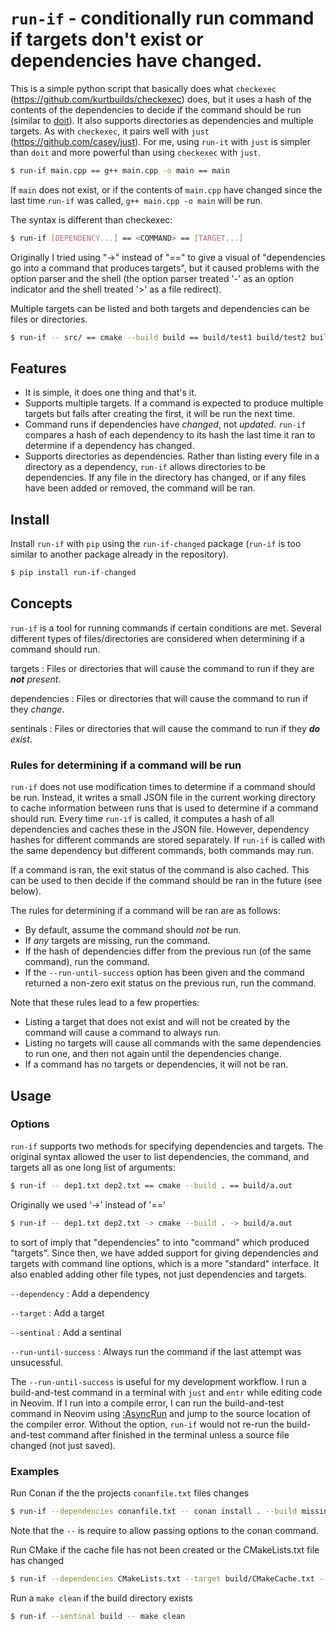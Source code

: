 # `run-if` - conditionally run command if targets don't exist or dependencies have changed.

This is a simple python script that basically does what `checkexec` (https://github.com/kurtbuilds/checkexec) does, but it uses a hash
of the contents of the dependencies to decide if the command should be run
(similar to [doit](https://pydoit.org/)). It also supports directories as
dependencies and multiple targets. As with `checkexec`, it pairs well with
`just` (https://github.com/casey/just). For me, using `run-it` with `just` is simpler
than `doit` and more powerful than using `checkexec` with `just`.

```bash
$ run-if main.cpp == g++ main.cpp -o main == main
```

If `main` does not exist, or if the contents of `main.cpp` have changed since the last time `run-if` was called,
`g++ main.cpp -o main` will be run.

The syntax is different than checkexec:
```bash
$ run-if [DEPENDENCY...] == <COMMAND> == [TARGET...]
```
Originally I tried using "->" instead of "==" to give a visual of "dependencies go into a command that produces targets", but
it caused problems with the option parser and the shell (the option parser treated '-' as an option indicator and the shell
treated '>' as a file redirect).

Multiple targets can be listed and both targets and dependencies can be files or directories.

```bash
$ run-if -- src/ == cmake --build build == build/test1 build/test2 build/data/
```

## Features

- It is simple, it does one thing and that's it.
- Supports multiple targets. If a command is expected to produce multiple targets but fails after creating the first, it will be run the next time.
- Command runs if dependencies have _changed_, not _updated_. `run-if` compares a hash of each dependency to its hash the last time it ran to determine if a dependency has changed.
- Supports directories as dependencies. Rather than listing every file in a directory as a dependency, `run-if` allows directories to be dependencies. If any file in the directory has changed, or if any files have been added or removed, the command will be ran.

## Install

Install `run-if` with `pip` using the `run-if-changed` package (`run-if` is too similar to another package already in the repository).

```bash
$ pip install run-if-changed
```

## Concepts

`run-if` is a tool for running commands if  certain conditions are met. Several different types of files/directories are considered when
determining if a command should run.

targets
: Files or directories that will cause the command to run if they are _**not** present_.

dependencies
: Files or directories that will cause the command to run if they _change_.

sentinals
: Files or directories that will cause the command to run if they _**do** exist_.



### Rules for determining if a command will be run

`run-if` does not use modification times to determine if a command should be run. Instead, it writes a small JSON
file in the current working directory to cache information between runs that is used to determine if a command should run.
Every time `run-if` is called, it computes a hash of all dependencies and caches these in the JSON file. However, dependency hashes
for different commands are stored separately. If `run-if` is called with the same dependency but different commands, both commands may run.

If a command is ran, the exit status of the command is also cached. This can be used to then decide if the command should be ran in the future (see below).

The rules for determining if a command will be ran are as follows:

- By default, assume the command should _not_ be run.
- If _any_ targets are missing, run the command.
- If the hash of dependencies differ from the previous run (of the same command), run the command.
- If the `--run-until-success` option has been given and the command returned a non-zero exit status on the previous run, run the command.

Note that these rules lead to a few properties:

- Listing a target that does not exist and will not be created by the command will cause a command to always run.
- Listing no targets will cause all commands with the same dependencies to run one, and then not again until the dependencies change.
- If a command has no targets or dependencies, it will not be ran.

## Usage


### Options

`run-if` supports two methods for specifying dependencies and targets. The original syntax allowed the user to list dependencies, the command, and targets
all as one long list of arguments:

```bash
$ run-if -- dep1.txt dep2.txt == cmake --build . == build/a.out
```

Originally we used '->' instead of '=='

```bash
$ run-if -- dep1.txt dep2.txt -> cmake --build . -> build/a.out
```

to sort of imply that "dependencies" to into "command" which produced "targets". Since then, we have added support for giving dependencies and targets with command
line options, which is a more "standard" interface. It also enabled adding other file types, not just dependencies and targets.

`--dependency`
: Add a dependency

`--target`
: Add a target

`--sentinal`
: Add a sentinal

`--run-until-success`
: Always run the command if the last attempt was unsucessful.

The `--run-until-success` is useful for my development workflow. I run a build-and-test command in a terminal with `just` and `entr` while editing
code in Neovim. If I run into a compile error, I can run the build-and-test command in Neovim using [:AsyncRun](https://github.com/skywind3000/asyncrun.vim)
and jump to the source location of the compiler error. Without the option, `run-if` would not re-run the build-and-test command after finished in the
terminal unless a source file changed (not just saved).

### Examples

Run Conan if the the projects `conanfile.txt` files changes

```bash
$ run-if --dependencies conanfile.txt -- conan install . --build missing
```
Note that the `--` is require to allow passing options to the conan command.

Run CMake if the cache file has not been created or the CMakeLists.txt file has changed
```bash
$ run-if --dependencies CMakeLists.txt --target build/CMakeCache.txt -- bash -c 'cd build && cmake ..'
```

Run a `make clean` if the build directory exists
```bash
$ run-if --sentinal build -- make clean
```
